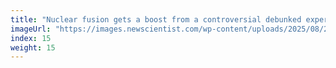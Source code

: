 ```yaml
---
title: "Nuclear fusion gets a boost from a controversial debunked experiment"
imageUrl: "https://images.newscientist.com/wp-content/uploads/2025/08/20123451/SEI_2626376081.jpg?width=788"
index: 15
weight: 15
---
```


